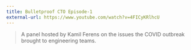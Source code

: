 ```yaml
---
title: Bulletproof CTO Episode-1
external-url: https://www.youtube.com/watch?v=4FICyKRlhcU
---
```


> A panel hosted by Kamil Ferens on the issues the COVID outbreak brought to engineering teams.
